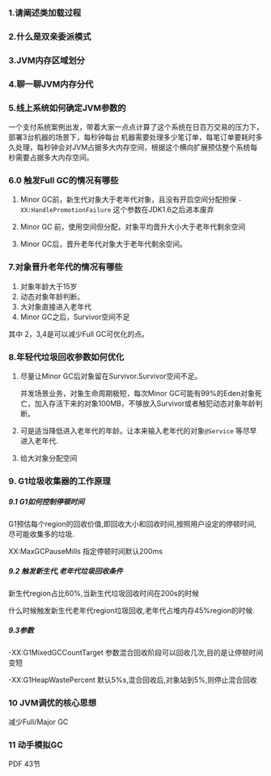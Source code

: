### 1.请阐述类加载过程

### 2.什么是双亲委派模式

### 3.JVM内存区域划分

### 4.聊一聊JVM内存分代

### 5.线上系统如何确定JVM参数的

一个支付系统案例出发，带着大家一点点计算了这个系统在日百万交易的压力下，部署3台机器的场景下，每秒钟每台 机器需要处理多少笔订单，每笔订单要耗时多久处理，每秒钟会对JVM占据多大内存空间，根据这个横向扩展预估整个系统每 秒需要占据多大内存空间。

### 6.0 触发Full GC的情况有哪些

1. Minor GC前，新生代对象大于老年代对象，且没有开启空间分配担保 `-XX:HandlePromotionFailure` 这个参数在JDK1.6之后进本废弃

2. Minor GC 前，使用空间但分配，对象平均晋升大小大于老年代剩余空间
3. Minor GC后，晋升老年代对象大于老年代剩余空间。

### 7.对象晋升老年代的情况有哪些

1. 对象年龄大于15岁
2. 动态对象年龄判断。
3. 大对象直接进入老年代
4. Minor GC之后，Survivor空间不足

其中 2，3,4是可以减少Full GC可优化的点。

### 8.年轻代垃圾回收参数如何优化

1. 尽量让Minor GC后对象留在Survivor.Survivor空间不足。

   并发场景业务，对象生命周期极短，每次Minor GC可能有99%的Eden对象死亡，加入存活下来的对象100MB，不够放入Survivor或者触犯动态对象年龄判断。

2. 可是适当降低进入老年代的年龄。让本来输入老年代的对象`@Service` 等尽早进入老年代.

3. 给大对象分配空间

### 9. G1垃圾收集器的工作原理

##### 9.1 G1如何控制停顿时间

G1预估每个region的回收价值,即回收大小和回收时间,按照用户设定的停顿时间,尽可能收集多的垃圾.

XX:MaxGCPauseMills 指定停顿时间默认200ms

##### 9.2 触发新生代,老年代垃圾回收条件

新生代region占比60%,当新生代垃圾回收时间在200s的时候

什么时候触发新生代老年代region垃圾回收,老年代占堆内存45%region的时候.



##### 9.3参数

-XX:G1MixedGCCountTarget 参数混合回收阶段可以回收几次,目的是让停顿时间变短

-XX:G1HeapWastePercent 默认5%s,混合回收后,对象站到5%,则停止混合回收

### 10 JVM调优的核心思想

减少Full/Major GC

### 11 动手模拟GC

PDF 43节









